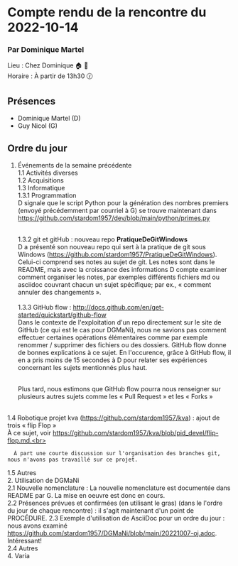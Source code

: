 # Compte rendu de la rencontre du 2022-10-14
### Par Dominique Martel
Lieu :    Chez Dominique 🏠 🔭<br>
Horaire : À partir de 13h30 🕜
## Présences
* Dominique Martel (D)
* Guy Nicol (G)

## Ordre du jour
1. Événements de la semaine précédente  
  1.1  Activités diverses  
  1.2  Acquisitions  
  1.3 Informatique  
    1.3.1 Programmation  
    D signale que le script Python pour la génération des nombres premiers (envoyé précédemment par courriel à G) se trouve maintenant dans https://github.com/stardom1957/dev/blob/main/python/primes.py<br><br>

    1.3.2 git et gitHub : nouveau repo **PratiqueDeGitWindows**<br>
     D a présenté son nouveau repo qui sert à la pratique de git sous Windows (https://github.com/stardom1957/PratiqueDeGitWindows). Celui-ci comprend ses notes au sujet de git. Les notes sont dans le README, mais avec la croissance des informations D compte examiner comment organiser les notes, par exemples différents fichiers md ou asciidoc couvrant chacun un sujet spécifique; par ex., « comment annuler des changements ».<br><br>
    1.3.3 GitHub flow : http://docs.github.com/en/get-started/quickstart/github-flow<br>
    Dans le contexte de l'exploitation d'un repo directement sur le site de GitHub (ce qui est le cas pour DGMaNi), nous ne savions pas comment effectuer certaines opérations élémentaires comme par exemple renommer / supprimer des fichiers ou des dossiers. GitHub flow donne de bonnes explications à ce sujet. En l'occurence, grâce à GitHub flow, il en a pris moins de 15 secondes à D pour relater ses expériences concernant les sujets mentionnés plus haut.<br><br>

    Plus tard, nous estimons que GitHub flow pourra nous renseigner sur plusieurs autres sujets comme les « Pull Request » et les « Forks »<br><br>

  1.4 Robotique projet kva (https://github.com/stardom1957/kva) : ajout de trois « flip Flop »<br>
      À ce sujet, voir https://github.com/stardom1957/kva/blob/pid_devel/flip-flop.md.<br>
  
      À part une courte discussion sur l'organisation des branches git, nous n'avons pas travaillé sur ce projet.
  
  1.5 Autres  
2.  Utilisation de DGMaNi  
  2.1  Nouvelle nomenclature : La nouvelle nomenclature est documentée dans README par G. La mise en oeuvre est donc en cours.<br>
  2.2  Présences prévues et confirmées (en utilisant le gras) (dans le l'ordre du jour de chaque rencontre) : il s'agit maintenant d'un point de PROCÉDURE. 
  2.3  Exemple d'utilisation de AsciiDoc pour un ordre du jour : nous avons examiné https://github.com/stardom1957/DGMaNi/blob/main/20221007-oj.adoc. Intéressant!<br>
  2.4  Autres  
4.  Varia  


